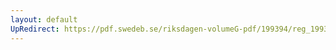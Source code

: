 ```yaml
---
layout: default
UpRedirect: https://pdf.swedeb.se/riksdagen-volumeG-pdf/199394/reg_199394/reg_199394_0494.pdf
---
```

